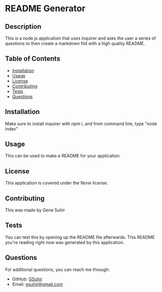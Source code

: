 
  # README Generator
  
  ## Description
  This is a node.js application that uses inquirer and asks the user a series of questions to then create a markdown fild with a high quality README.
  
  ## Table of Contents
  - [Installation](#installation)
  - [Usage](#usage)
  - [License](#license)
  - [Contributing](#contributing)
  - [Tests](#tests)
  - [Questions](#questions)
  
  ## Installation
  Make sure to install inquirer with npm i, and from command line, type "node index"
  
  ## Usage
  This can be used to make a README for your application.
  
  ## License
  This application is covered under the None license.
  
  ## Contributing
  This was made by Gene Suhir
  
  ## Tests
  You can test this by opening up the README file afterwards.  This README you're reading right now was generated by this application.
  
  ## Questions
  For additional questions, you can reach me through:
  - GitHub: [GSuhir](https://github.com/GSuhir)
  - Email: gsuhir@gmail.com
  